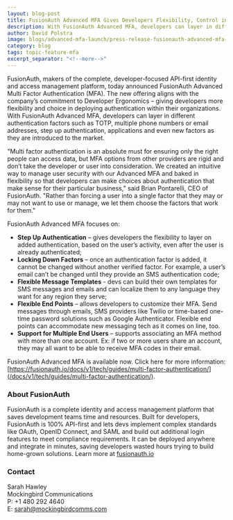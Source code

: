 ```yaml
---
layout: blog-post
title: FusionAuth Advanced MFA Gives Developers Flexibility, Control in Deploying Authentication Factors
description: With FusionAuth Advanced MFA, developers can layer in different authentication factors such as TOTP, multiple phone numbers or email addresses, step up authentication, applications and even new factors as they are introduced to the market.
author: David Polstra
image: blogs/advanced-mfa-launch/press-release-fusionauth-advanced-mfa-gives-developers-flexibility-control-in-deploying-authentication-factors-header-image.png
category: blog
tags: topic-feature-mfa
excerpt_separator: "<!--more-->"
---
```


FusionAuth, makers of the complete, developer-focused API-first identity and access management platform, today announced FusionAuth Advanced Multi Factor Authentication (MFA). The new offering aligns with the company’s commitment to Developer Ergonomics – giving developers more flexibility and choice in deploying authentication within their organizations. With FusionAuth Advanced MFA, developers can layer in different authentication factors such as TOTP, multiple phone numbers or email addresses, step up authentication, applications and even new factors as they are introduced to the market.

<!--more-->

"Multi factor authentication is an absolute must for ensuring only the right people can access data, but MFA options from other providers are rigid and don’t take the developer or user into consideration. We created an intuitive way to manage user security  with our Advanced MFA and baked in flexibility so that developers can make choices about authentication that make sense for their particular business," said Brian Pontarelli, CEO of FusionAuth. "Rather than forcing a user into a single factor that they may or may not want to use or manage, we let them choose the factors that work for them."

FusionAuth Advanced MFA focuses on:

* **Step Up Authentication** – gives developers the flexibility to layer on added authentication, based on the user’s activity, even after the user is already authenticated; 
* **Locking Down Factors** – once an authentication factor is added, it cannot be changed without another verified factor. For example, a user’s email can’t be changed until they provide an SMS authentication code; 
* **Flexible Message Templates** - devs can build their own templates for SMS messages and emails and can localize them to any language they want for any region they serve;
* **Flexible End Points** – allows developers to customize their MFA. Send messages through emails, SMS providers like Twilio or time-based one-time password solutions such as Google Authenticator. Flexible end points can accommodate new messaging tech as it comes on line, too. 
* **Support for Multiple End Users** – supports associating an MFA method with more than one account. Ex: if two or more users share an account, they may all want to be able to receive MFA codes in their email. 

FusionAuth Advanced MFA is available now. Click here for more information: [https://fusionauth.io/docs/v1/tech/guides/multi-factor-authentication/](/docs/v1/tech/guides/multi-factor-authentication/).

### About FusionAuth

FusionAuth is a complete identity and access management platform that saves development teams time and resources. Built for developers, FusionAuth is 100% API-first and lets devs implement complex standards like OAuth, OpenID Connect, and SAML and build out additional login features to meet compliance requirements. It can be deployed anywhere and integrate in minutes, saving developers wasted hours trying to build home-grown solutions. Learn more at [fusionauth.io](/)

### Contact

Sarah Hawley  
Mockingbird Communications  
P: +1 480 292 4640  
E: sarah@mockingbirdcomms.com

